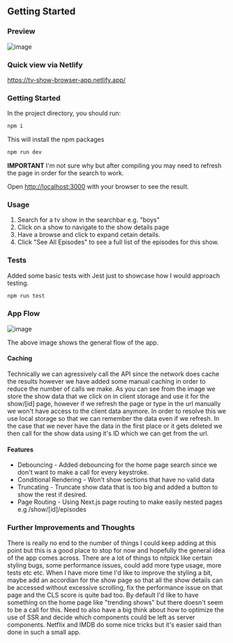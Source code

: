 ## Getting Started

### Preview

![image](https://github.com/KimHungChan/show-browser/assets/25672736/0dda1528-3ca6-402b-a615-3221847fc3e4)


### Quick view via Netlify
https://tv-show-browser-app.netlify.app/
### Getting Started

In the project directory, you should run:

```bash
npm i
```

This will install the npm packages

```bash
npm run dev
```

**IMPORTANT**
I'm not sure why but after compiling you may need to refresh the page in order for the search to work.

Open [http://localhost:3000](http://localhost:3000) with your browser to see the result.

### Usage

1. Search for a tv show in the searchbar e.g. "boys"
2. Click on a show to navigate to the show details page
3. Have a browse and click to expand cetain details.
4. Click "See All Episodes" to see a full list of the episodes for this show.

### Tests

Added some basic tests with Jest just to showcase how I would approach testing.

```bash
npm run test
```

### App Flow
![image](https://github.com/KimHungChan/show-browser/assets/25672736/ff43082b-0765-4118-a0c7-a08fea124d21)

The above image shows the general flow of the app.

#### Caching
Technically we can agressively call the API since the network does cache the results however we have added some manual caching in order to reduce the number of calls we make. As you can see from the image we store the show data that we click on in client storage and use it for the show/[id] page, however if we refresh the page or type in the url manually we won't have access to the client data anymore. In order to resolve this we use local storage so that we can remember the data even if we refresh. In the case that we never have the data in the first place or it gets deleted we then call for the show data using it's ID which we can get from the url.

#### Features

- Debouncing - Added debouncing for the home page search since we don't want to make a call for every keystroke.
- Conditional Rendering - Won't show sections that have no valid data
- Truncating - Truncate show data that is too big and added a button to show the rest if desired.
- Page Routing - Using Next.js page routing to make easily nested pages e.g /show/[id]/episodes

### Further Improvements and Thoughts
There is really no end to the number of things I could keep adding at this point but this is a good place to stop for now and hopefully the general idea of the app comes across. There are a lot of things to nitpick like certain styling bugs, some performance issues, could add more type usage, more tests etc etc. When I have more time I'd like to improve the styling a bit, maybe add an accordian for the show page so that all the show details can be accessed without excessive scrolling, fix the performance issue on that page and the CLS score is quite bad too. By default I'd like to have something on the home page like "trending shows" but there doesn't seem to be a call for this. Need to also have a big think about how to optimize the use of SSR and decide which components could be left as server components. Netflix and IMDB do some nice tricks but it's easier said than done in such a small app.
